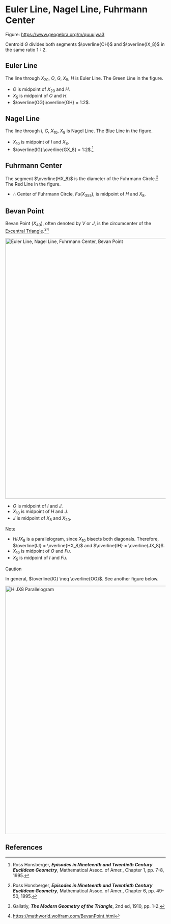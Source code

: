 # Euler Line, Nagel Line, Fuhrmann Center

Figure: https://www.geogebra.org/m/quuujwa3

Centroid $G$ divides both segments $\overline{OH}$ and $\overline{IX_8}$ in the same ratio $1:2$.

## Euler Line

The line through $X_{20}$, $O$, $G$, $X_5$, $H$ is Euler Line. The Green Line in the figure.

- $O$ is midpoint of $X_{20}$ and $H$.
- $X_5$ is midpoint of $O$ and $H$.
- $\overline{OG}:\overline{GH} = 1:2$.

## Nagel Line

The line through $I$, $G$, $X_{10}$, $X_8$ is Nagel Line. The Blue Line in the figure.

- $X_{10}$ is midpoint of $I$ and $X_8$.
- $\overline{IG}:\overline{GX_8} = 1:2$.[^1]

## Fuhrmann Center

The segment $`\overline{HX_8}`$ is the diameter of the Fuhrmann Circle.[^2] The Red Line in the figure. 

- $\therefore$ Center of Fuhrmann Circle, $Fu(X_{355})$, is midpoint of $H$ and $X_8$.

## Bevan Point

Bevan Point ($X_{40}$), often denoted by $V$ or $J$, is the circumcenter of the [Excentral Triangle](https://mathworld.wolfram.com/ExcentralTriangle.html).[^3][^4]

<img width="817" alt="Euler Line, Nagel Line, Fuhrmann Center, Bevan Point" src="https://github.com/user-attachments/assets/71246c4f-041d-4598-84de-32a8b249e361" />


- $O$ is midpoint of $I$ and $J$.
- $X_{10}$ is midpoint of $H$ and $J$.
- $J$ is midpoint of $X_8$ and $X_{20}$.

> [!NOTE]
> - $HIJX_8$ is a parallelogram, since $X_{10}$ bisects both diagonals. Therefore, $`\overline{IJ} = \overline{HX_8}`$ and $`\overline{IH} = \overline{JX_8}`$.
> - $X_{10}$ is midpoint of $O$ and $Fu$.
> - $X_5$ is midpoint of $I$ and $Fu$.

> [!CAUTION]
> In general, $`\overline{IG} \neq \overline{OG}`$. See another figure below.

<img width="778" alt="HIJX8 Parallelogram" src="https://github.com/user-attachments/assets/e4368581-c310-4546-a566-efb75e24c1fd" />


## References

[^1]: Ross Honsberger, ***Episodes in Nineteenth and Twentieth Century Euclidean Geometry***, Mathematical Assoc. of Amer., Chapter 1, pp. 7-8, 1995.
[^2]: Ross Honsberger, ***Episodes in Nineteenth and Twentieth Century Euclidean Geometry***, Mathematical Assoc. of Amer., Chapter 6, pp. 49-50, 1995.
[^3]: Gallatly, ***The Modern Geometry of the Triangle***, 2nd ed, 1910, pp. 1-2.
[^4]: https://mathworld.wolfram.com/BevanPoint.html
